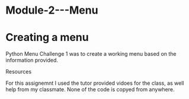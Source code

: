 # Module-2---Menu
# Creating a menu

Python Menu Challenge 1 was to create a working menu based on the information provided.

Resources

For this assignemnt I used the tutor provided vidoes for the class, as well help from my classmate. None of the code is copyed from anywhere.

